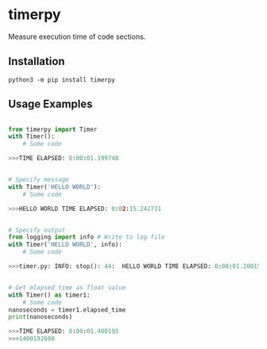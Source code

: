# timerpy
Measure execution time of code sections.

## Installation
`python3 -m pip install timerpy`

## Usage Examples

```python

from timerpy import Timer
with Timer():
    # Some code

>>>TIME ELAPSED: 0:00:01.199748


# Specify message
with Timer('HELLO WORLD'):
    # Some code

>>>HELLO WORLD TIME ELAPSED: 0:02:15.242731


# Specify output
from logging import info # Write to log file
with Timer('HELLO WORLD', info):
    # Some code

>>>timer.py: INFO: stop(): 44:	HELLO WORLD TIME ELAPSED: 0:00:01.200157


# Get elapsed time as float value
with Timer() as timer1:
    # Some code
nanoseconds = timer1.elapsed_time
print(nanoseconds)

>>>TIME ELAPSED: 0:00:01.400193
>>>1400192600
```